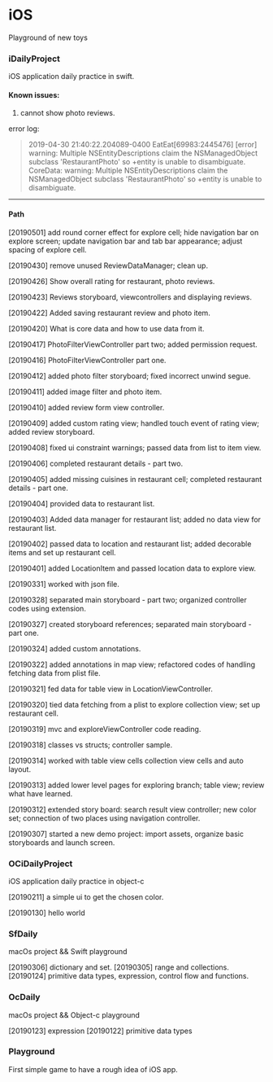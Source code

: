 # iOS
Playground of new toys

### iDailyProject
iOS application daily practice in swift.

#### Known issues:
1. cannot show photo reviews.

error log:

> 2019-04-30 21:40:22.204089-0400 EatEat[69983:2445476] [error] warning: Multiple NSEntityDescriptions claim the NSManagedObject subclass 'RestaurantPhoto' so +entity is unable to disambiguate. CoreData: warning: Multiple NSEntityDescriptions claim the NSManagedObject subclass 'RestaurantPhoto' so +entity is unable to disambiguate.

***

#### Path

[20190501] add round corner effect for explore cell; hide navigation bar on explore screen; update navigation bar and tab bar appearance; adjust spacing of explore cell.

[20190430] remove unused ReviewDataManager; clean up.

[20190426] Show overall rating for restaurant, photo reviews.

[20190423] Reviews storyboard, viewcontrollers and displaying reviews.

[20190422] Added saving restaurant review and photo item.

[20190420] What is core data and how to use data from it.

[20190417] PhotoFilterViewController part two; added permission request.

[20190416] PhotoFilterViewController part one.

[20190412] added photo filter storyboard; fixed incorrect unwind segue.

[20190411] added image filter and photo item.

[20190410] added review form view controller.

[20190409] added custom rating view; handled touch event of rating view; added review storyboard.

[20190408] fixed ui constraint warnings; passed data from list to item view.

[20190406] completed restaurant details - part two.

[20190405] added missing cuisines in restaurant cell; completed restaurant details - part one.

[20190404] provided data to restaurant list.

[20190403] Added data manager for restaurant list; added no data view for restaurant list.

[20190402] passed data to location and restaurant list; added decorable items and set up restaurant cell.

[20190401] added LocationItem and passed location data to explore view.

[20190331] worked with json file.

[20190328] separated main storyboard - part two; organized controller codes using extension.

[20190327] created storyboard references; separated main storyboard - part one.

[20190324] added custom annotations.

[20190322] added annotations in map view; refactored codes of handling fetching data from plist file.

[20190321] fed data for table view in LocationViewController.

[20190320] tied data fetching from a plist to explore collection view; set up restaurant cell.

[20190319] mvc and exploreViewController code reading.

[20190318] classes vs structs; controller sample.

[20190314] worked with table view cells collection view cells and auto layout.

[20190313] added lower level pages for exploring branch; table view; review what have learned.

[20190312] extended story board: search result view controller; new color set; connection of two places using navigation controller.

[20190307] started a new demo project: import assets, organize basic storyboards and launch screen.

### OCiDailyProject
iOS application daily practice in object-c

[20190211] a simple ui to get the chosen color.

[20190130] hello world

### SfDaily
macOs project && Swift playground

[20190306] dictionary and set.
[20190305] range and collections.
[20190124] primitive data types, expression, control flow and functions.

### OcDaily
macOs project && Object-c playground

[20190123] expression
[20190122] primitive data types

### Playground
First simple game to have a rough idea of iOS app.
